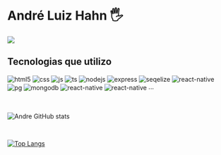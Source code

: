 #  André Luiz Hahn 🖐️
<a href = "mailto:Andrehahn05@gmail.com"><img src="https://img.shields.io/badge/Gmail-D14836?style=for-the-badge&logo=gmail&logoColor=white" target="_blank"></a>

## Tecnologias que utilizo 

<div style="display: inline_block">
  <img align="center" alt="html5" src="https://img.shields.io/badge/HTML5-E34F26?style=for-the-badge&logo=html5&logoColor=white" />
  <img align="center" alt="css" src="https://img.shields.io/badge/CSS3-1572B6?style=for-the-badge&logo=css3&logoColor=white" />
  <img align="center" alt="js" src="https://img.shields.io/badge/JavaScript-F7DF1E?style=for-the-badge&logo=javascript&logoColor=black" />
  <img align="center" alt="ts" src="https://img.shields.io/badge/TypeScript-007ACC?style=for-the-badge&logo=typescript&logoColor=white" />
  <img align="center" alt="nodejs" src="https://img.shields.io/badge/Node.js-43853D?style=for-the-badge&logo=node.js&logoColor=white" />
  <img align="center" alt="express" src="https://img.shields.io/badge/Express.js-404D59?style=for-the-badge"/>
  <img align="center" alt="seqelize" src="https://img.shields.io/badge/sequelize-323330?style=for-the-badge&logo=sequelize&logoColor=blue" />
  <img align="center" alt="react-native" src="https://img.shields.io/badge/SQLite-07405E?style=for-the-badge&logo=sqlite&logoColor=white" />
  <img align="center" alt="pg" src="https://img.shields.io/badge/PostgreSQL-316192?style=for-the-badge&logo=postgresql&logoColor=white" />
  <img align="center" alt="mongodb" src="https://img.shields.io/badge/MongoDB-4EA94B?style=for-the-badge&logo=mongodb&logoColor=white" />
  <img align="center" alt="react-native" src="https://img.shields.io/badge/React_Native-20232A?style=for-the-badge&logo=react&logoColor=61DAFB" />
  <img align="center" alt="react-native" src="https://img.shields.io/badge/Kotlin-0095D5?&style=for-the-badge&logo=kotlin&logoColor=white" />
  ...
</div><br/><br>


![Andre GitHub stats](https://github-readme-stats.vercel.app/api?username=andrehahn05&show_icons=true&theme=radical)

&nbsp;

[![Top Langs](https://github-readme-stats.vercel.app/api/top-langs/?username=andrehahn05&langs_count=6)](https://github.com/andrehahn05/github-readme-stats)


